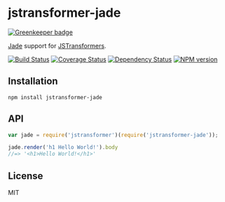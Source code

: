# jstransformer-jade

[![Greenkeeper badge](https://badges.greenkeeper.io/jstransformers/jstransformer-jade.svg)](https://greenkeeper.io/)

[Jade](http://jade-lang.com) support for [JSTransformers](http://github.com/jstransformers).

[![Build Status](https://img.shields.io/travis/jstransformers/jstransformer-jade/master.svg)](https://travis-ci.org/jstransformers/jstransformer-jade)
[![Coverage Status](https://img.shields.io/codecov/c/github/jstransformers/jstransformer-jade/master.svg)](https://codecov.io/gh/jstransformers/jstransformer-jade)
[![Dependency Status](https://img.shields.io/david/jstransformers/jstransformer-jade/master.svg)](http://david-dm.org/jstransformers/jstransformer-jade)
[![NPM version](https://img.shields.io/npm/v/jstransformer-jade.svg)](https://www.npmjs.org/package/jstransformer-jade)

## Installation

    npm install jstransformer-jade

## API

```js
var jade = require('jstransformer')(require('jstransformer-jade'));

jade.render('h1 Hello World!').body
//=> '<h1>Hello World!</h1>'
```

## License

MIT
